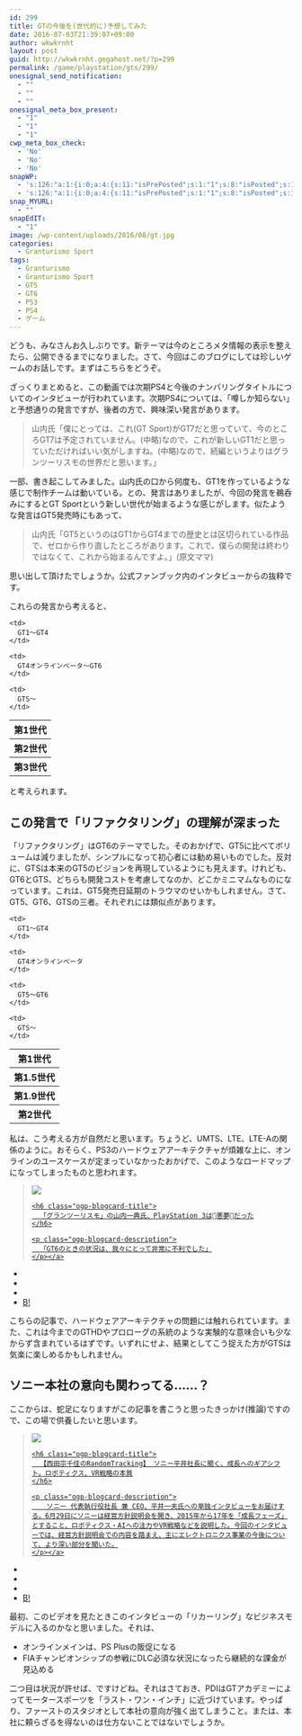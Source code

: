 ```yaml
---
id: 299
title: GTの今後を(世代的に)予想してみた
date: 2016-07-03T21:39:07+09:00
author: wkwkrnht
layout: post
guid: http://wkwkrnht.gegahost.net/?p=299
permalink: /game/playstation/gts/299/
onesignal_send_notification:
  - ""
  - ""
  - ""
onesignal_meta_box_present:
  - "1"
  - "1"
  - "1"
cwp_meta_box_check:
  - 'No'
  - 'No'
  - 'No'
snapWP:
  - 's:126:"a:1:{i:0;a:4:{s:11:"isPrePosted";s:1:"1";s:8:"isPosted";s:1:"1";s:4:"pgID";s:3:"666";s:5:"pDate";s:19:"2016-11-03 10:07:05";}}";'
  - 's:126:"a:1:{i:0;a:4:{s:11:"isPrePosted";s:1:"1";s:8:"isPosted";s:1:"1";s:4:"pgID";s:3:"666";s:5:"pDate";s:19:"2016-11-03 10:07:05";}}";'
snap_MYURL:
  - ""
snapEdIT:
  - "1"
image: /wp-content/uploads/2016/08/gt.jpg
categories:
  - Granturismo Sport
tags:
  - Granturismo
  - Granturismo Sport
  - GT5
  - GT6
  - PS3
  - PS4
  - ゲーム
---
```

どうも、みなさんお久しぶりです。新テーマは今のところメタ情報の表示を整えたら、公開できるまでになりました。さて、今回はこのブログにしては珍しいゲームのお話しです。まずはこちらをどうぞ。  
  
ざっくりまとめると、この動画では次期PS4と今後のナンバリングタイトルについてのインタビューが行われています。次期PS4については、「噂しか知らない」と予想通りの発言ですが、後者の方で、興味深い発言があります。

> 山内氏「僕にとっては、これ(GT Sport)がGT7だと思っていて、今のところGT7は予定されていません。(中略)なので、これが新しいGT1だと思っていただければいい気がしますね。(中略)なので、続編というよりはグランツーリスモの世界だと思います。」

一部、書き起こしてみました。山内氏の口から何度も、GT1を作っているような感じで制作チームは動いている。との、発言はありましたが、今回の発言を鵜呑みにするとGT Sportという新しい世代が始まるような感じがします。似たような発言はGT5発売時にもあって、

> 山内氏「GT5というのはGT1からGT4までの歴史とは区切られている作品で、ゼロから作り直したところがあります。これで、僕らの開発は終わりではなくて、これから始まるんですよ。」(原文ママ)

思い出して頂けたでしょうか。公式ファンブック内のインタビューからの抜粋です。

これらの発言から考えると、

<table>
  <tr>
    <th>
      第1世代
    </th>
    
    <td>
      GT1～GT4
    </td>
  </tr>
  
  <tr>
    <th>
      第2世代
    </th>
    
    <td>
      GT4オンラインベータ～GT6
    </td>
  </tr>
  
  <tr>
    <th>
      第3世代
    </th>
    
    <td>
      GTS～
    </td>
  </tr>
</table>

と考えられます。

## この発言で「リファクタリング」の理解が深まった

「リファクタリング」はGT6のテーマでした。そのおかげで、GT5に比べてボリュームは減りましたが、シンプルになって初心者には勧め易いものでした。反対に、GTSは本来のGT5のビジョンを再現しているようにも見えます。けれども、GT6とGTS、どちらも開発コストを考慮してなのか、どこかミニマムなものになっています。これは、GT5発売日延期のトラウマのせいかもしれません。さて、GT5、GT6、GTSの三者。それぞれには類似点があります。

<table>
  <tr>
    <th>
      第1世代
    </th>
    
    <td>
      GT1～GT4
    </td>
  </tr>
  
  <tr>
    <th>
      第1.5世代
    </th>
    
    <td>
      GT4オンラインベータ
    </td>
  </tr>
  
  <tr>
    <th>
      第1.9世代
    </th>
    
    <td>
      GT5～GT6
    </td>
  </tr>
  
  <tr>
    <th>
      第2世代
    </th>
    
    <td>
      GTS～
    </td>
  </tr>
</table>

私は、こう考える方が自然だと思います。ちょうど、UMTS、LTE、LTE-Aの関係のように。おそらく、PS3のハードウェアアーキテクチャが煩雑な上に、オンラインのユースケースが定まっていなかったおかげで、このようなロードマップになってしまったものと思われます。

<div class="ogp-blogcard">
  <blockquote cite="http://jp.ign.com/gran-turismo-sport/3672/news/playstation-3">
    <img class="ogp-blogcard-img" src="https://sm.ign.com/ign_jp/news/p/playstatio/playstation-3-was-a-nightmare-says-gran-turismo-creator_kbyq.jpg" /> <a href="http://jp.ign.com/gran-turismo-sport/3672/news/playstation-3" target="_blank" rel="noopener" tabindex="0" title="「グランツーリスモ」の山内一典氏、PlayStation 3は悪夢だった" class="ogp-blogcard-info"> 
    
    <h6 class="ogp-blogcard-title">
      「グランツーリスモ」の山内一典氏、PlayStation 3は悪夢だった
    </h6>
    
    <p class="ogp-blogcard-description">
      「GT6のときの状況は、我々にとって非常に不利でした」
    </p></a>
  </blockquote>
  
  <ul class="ogp-blogcard-share">
    <li>
      <a href="https://twitter.com/share?url=http%3A%2F%2Fjp.ign.com%2Fgran-turismo-sport%2F3672%2Fnews%2Fplaystation-3&text=「グランツーリスモ」の山内一典氏、PlayStation 3は悪夢だった" target="_blank" rel="noopener" tabindex="0" class="fab fa-twitter" title="Twitterへ共有する"></a>
    </li>
    <li>
      <a href="http://www.facebook.com/share.php?u=http%3A%2F%2Fjp.ign.com%2Fgran-turismo-sport%2F3672%2Fnews%2Fplaystation-3" target="_blank" rel="noopener" tabindex="0" class="fab fa-facebook-f" title="facebookrへ共有する"></a>
    </li>
    <li>
      <a href="http://getpocket.com/edit?url=http%3A%2F%2Fjp.ign.com%2Fgran-turismo-sport%2F3672%2Fnews%2Fplaystation-3&title=「グランツーリスモ」の山内一典氏、PlayStation 3は悪夢だった" target="_blank" rel="noopener" tabindex="0" class="fab fa-get-pocket" title="pocketへ共有する"></a>
    </li>
    <li>
      <a href="http://b.hatena.ne.jp/add?mode=confirm&url=http%3A%2F%2Fjp.ign.com%2Fgran-turismo-sport%2F3672%2Fnews%2Fplaystation-3&title=「グランツーリスモ」の山内一典氏、PlayStation 3は悪夢だった" target="_blank" rel="noopener" tabindex="0" title="はてブへ共有する"> B! </a>
    </li>
  </ul>
</div>こちらの記事で、ハードウェアアーキテクチャの問題には触れられています。また、これは今までのGTHDやプロローグの系統のような実験的な意味合いも少なからず含まれているはずです。いずれにせよ、結果としてこう捉えた方がGTSは気楽に楽しめるかもしれません。

## ソニー本社の意向も関わってる……？

ここからは、蛇足になりますがこの記事を書こうと思ったきっかけ(推論)ですので、この場で供養したいと思います。  


<div class="ogp-blogcard">
  <blockquote cite="http://av.watch.impress.co.jp/docs/series/rt/1008093.html">
    <img class="ogp-blogcard-img" src="http://av.watch.impress.co.jp/img/avw/list/1008/093/h00.jpg" /> <a href="http://av.watch.impress.co.jp/docs/series/rt/1008093.html" target="_blank" rel="noopener" tabindex="0" title="【西田宗千佳のRandomTracking】 ソニー平井社長に聞く、成長へのギアシフト。ロボティクス、VR戦略の本質" class="ogp-blogcard-info"> 
    
    <h6 class="ogp-blogcard-title">
      【西田宗千佳のRandomTracking】 ソニー平井社長に聞く、成長へのギアシフト。ロボティクス、VR戦略の本質
    </h6>
    
    <p class="ogp-blogcard-description">
      　ソニー 代表執行役社長 兼 CEO、平井一夫氏への単独インタビューをお届けする。6月29日にソニーは経営方針説明会を開き、2015年から17年を「成長フェーズ」とすること、ロボティクス・AIへの注力やVR戦略などを説明した。今回のインタビューでは、経営方針説明会での内容を踏まえ、主にエレクトロニクス事業の今後について、より深い部分を聞いた。
    </p></a>
  </blockquote>
  
  <ul class="ogp-blogcard-share">
    <li>
      <a href="https://twitter.com/share?url=http%3A%2F%2Fav.watch.impress.co.jp%2Fdocs%2Fseries%2Frt%2F1008093.html&text=【西田宗千佳のRandomTracking】 ソニー平井社長に聞く、成長へのギアシフト。ロボティクス、VR戦略の本質" target="_blank" rel="noopener" tabindex="0" class="fab fa-twitter" title="Twitterへ共有する"></a>
    </li>
    <li>
      <a href="http://www.facebook.com/share.php?u=http%3A%2F%2Fav.watch.impress.co.jp%2Fdocs%2Fseries%2Frt%2F1008093.html" target="_blank" rel="noopener" tabindex="0" class="fab fa-facebook-f" title="facebookrへ共有する"></a>
    </li>
    <li>
      <a href="http://getpocket.com/edit?url=http%3A%2F%2Fav.watch.impress.co.jp%2Fdocs%2Fseries%2Frt%2F1008093.html&title=【西田宗千佳のRandomTracking】 ソニー平井社長に聞く、成長へのギアシフト。ロボティクス、VR戦略の本質" target="_blank" rel="noopener" tabindex="0" class="fab fa-get-pocket" title="pocketへ共有する"></a>
    </li>
    <li>
      <a href="http://b.hatena.ne.jp/add?mode=confirm&url=http%3A%2F%2Fav.watch.impress.co.jp%2Fdocs%2Fseries%2Frt%2F1008093.html&title=【西田宗千佳のRandomTracking】 ソニー平井社長に聞く、成長へのギアシフト。ロボティクス、VR戦略の本質" target="_blank" rel="noopener" tabindex="0" title="はてブへ共有する"> B! </a>
    </li>
  </ul>
</div>

  
最初、このビデオを見たときこのインタビューの「リカーリング」なビジネスモデルに入るのかなと思いました。それは、

  * オンラインメインは、PS Plusの販促になる
  * FIAチャンピオンシップの参戦にDLC必須な状況になったら継続的な課金が見込める

二つ目は状況が許せば、ですけどね。それはさておき、PDIはGTアカデミーによってモータースポーツを「ラスト・ワン・インチ」に近づけています。やっぱり、ファーストのスタジオとして本社の意向が強く出てしまうこと。または、本社に頼らざるを得ないのは仕方ないことではないでしょうか。